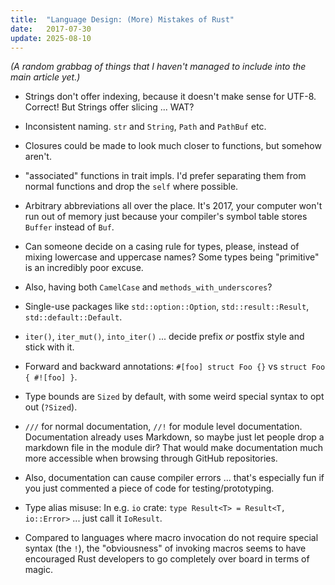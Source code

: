 ```yaml
---
title:  "Language Design: (More) Mistakes of Rust"
date:   2017-07-30
update: 2025-08-10
---
```


_(A random grabbag of things that I haven't managed to include into the main article yet.)_

- Strings don't offer indexing, because it doesn't make sense for UTF-8. Correct! But Strings offer slicing ... WAT?

- Inconsistent naming. `str` and `String`, `Path` and `PathBuf` etc.

- Closures could be made to look much closer to functions, but somehow aren't.

- "associated" functions in trait impls. I'd prefer separating them from normal functions and drop the `self` where possible.

- Arbitrary abbreviations all over the place.
  It's 2017, your computer won't run out of memory just because your compiler's symbol table stores `Buffer` instead of `Buf`.

- Can someone decide on a casing rule for types, please, instead of mixing lowercase and uppercase names?
  Some types being "primitive" is an incredibly poor excuse.

- Also, having both `CamelCase` and `methods_with_underscores`?

- Single-use packages like `std::option::Option`, `std::result::Result`, `std::default::Default`.

- `iter()`, `iter_mut()`, `into_iter()` ... decide prefix _or_ postfix style and stick with it.

- Forward and backward annotations: `#[foo] struct Foo {}` vs `struct Foo { #![foo] }`.

- Type bounds are `Sized` by default, with some weird special syntax to opt out (`?Sized`).

- `///` for normal documentation, `//!` for module level documentation.
  Documentation already uses Markdown, so maybe just let people drop a markdown file in the module dir?
  That would make documentation much more accessible when browsing through GitHub repositories.

- Also, documentation can cause compiler errors ... that's especially fun if you just commented a piece of code for testing/prototyping.

- Type alias misuse: In e.g. `io` crate: `type Result<T> = Result<T, io::Error>` ... just call it `IoResult`.

- Compared to languages where macro invocation do not require special syntax (the `!`), the "obviousness" of invoking
  macros seems to have encouraged Rust developers to go completely over board in terms of magic.
